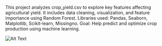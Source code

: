 This project analyzes crop_yield.csv to explore key features affecting agricultural yield.
It includes data cleaning, visualization, and feature importance using Random Forest.
Libraries used: Pandas, Seaborn, Matplotlib, Scikit-learn, Missingno.
Goal: Help predict and optimize crop production using machine learning.

![Alt Text]()

